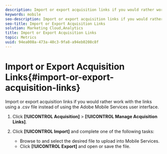 ```yaml
---
description: Import or export acquisition links if you would rather work with the links using a .csv file instead of using the Adobe Mobile Services user interface.
keywords: mobile
seo-description: Import or export acquisition links if you would rather work with the links using a .csv file instead of using the Adobe Mobile Services user interface.
seo-title: Import or Export Acquisition Links
solution: Marketing Cloud,Analytics
title: Import or Export Acquisition Links
topic: Metrics
uuid: 94ea008a-473a-40c3-9fa8-a94eb0208c8f
---
```


# Import or Export Acquisition Links{#import-or-export-acquisition-links}

Import or export acquisition links if you would rather work with the links using a .csv file instead of using the Adobe Mobile Services user interface.

<!-- 

I'm confused by this procedure. In the UI, there is no "Manage Acquisition Link" option under "Acquisition". I don't see options to import or export. Should this procedure be removed?

 -->

1. Click **[!UICONTROL Acquisition]** > **[!UICONTROL Manage Acquisition Links]**.
1. Click **[!UICONTROL Import]** and complete one of the following tasks:

    * Browse to and select the desired file to upload into Mobile Services. 
    * Click **[!UICONTROL Export]** and open or save the file.


